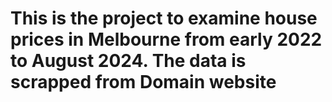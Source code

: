 # This is the project to examine house prices in Melbourne from early 2022 to August 2024. The data is scrapped from Domain website
